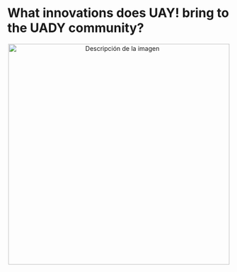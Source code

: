 # What innovations does UAY! bring to the UADY community?

<p align="center">
  <img src="https://www.eoi.es/blogs/redinnovacionEOI/files/2015/09/kk.jpg" alt="Descripción de la imagen" width="500">
</p>